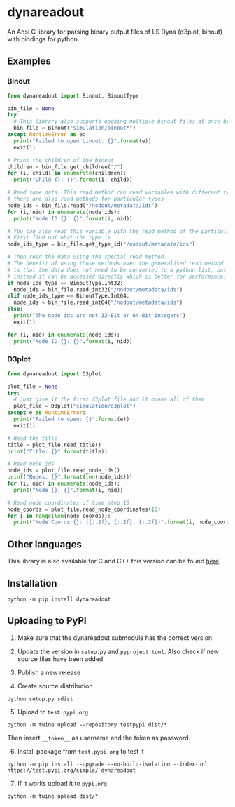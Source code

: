 # dynareadout

An Ansi C library for parsing binary output files of LS Dyna (d3plot, binout) with bindings for python

## Examples

### Binout

```python
from dynareadout import Binout, BinoutType

bin_file = None
try:
  # This library also supports opening multiple binout files at once by globing them
  bin_file = Binout("simulation/binout*")
except RuntimeError as e:
  print("Failed to open binout: {}".format(e))
  exit(1)

# Print the children of the binout
children = bin_file.get_children("/")
for (i, child) in enumerate(children):
  print("Child {}: {}".format(i, child))

# Read some data. This read method can read variables with different types, but
# there are also read methods for particular types
node_ids = bin_file.read("/nodout/metadata/ids")
for (i, nid) in enumerate(node_ids):
  print("Node ID {}: {}".format(i, nid))

# You can also read this variable with the read method of the particular type
# First find out what the type is
node_ids_type = bin_file.get_type_id("/nodout/metadata/ids")

# Then read the data using the special read method.
# The benefit of using those methods over the generalised read method
# is that the data does not need to be converted to a python list, but
# instead it can be accessed directly which is better for performance.
if node_ids_type == BinoutType.Int32:
  node_ids = bin_file.read_int32("/nodout/metadata/ids")
elif node_ids_type == BinoutType.Int64:
  node_ids = bin_file.read_int64("/nodout/metadata/ids")
else:
  print("The node ids are not 32-Bit or 64-Bit integers")
  exit(1)

for (i, nid) in enumerate(node_ids):
  print("Node ID {}: {}".format(i, nid))
```

### D3plot

```python
from dynareadout import D3plot

plot_file = None
try:
  # Just give it the first d3plot file and it opens all of them
  plot_file = D3plot("simulation/d3plot")
except e as RuntimeError:
  print("Failed to open: {}".format(e))
  exit(1)

# Read the title
title = plot_file.read_title()
print("Title: {}".format(title))

# Read node ids
node_ids = plot_file.read_node_ids()
print("Nodes: {}".format(len(node_ids)))
for (i, nid) in enumerate(node_ids):
  print("Node {}: {}".format(i, nid))

# Read node coordinates of time step 10
node_coords = plot_file.read_node_coordinates(10)
for i in range(len(node_coords)):
  print("Node Coords {}: ({:.2f}, {:.2f}, {:.2f})".format(i, node_coords[i][0], node_coords[i][1], node_coords[i][2]))
```

## Other languages

This library is also available for C and C++ this version can be found [here](https://github.com/PucklaJ/dynareadout).

## Installation

```console
python -m pip install dynareadout
```

## Uploading to PyPI

1. Make sure that the dynareadout submodule has the correct version

2. Update the version in `setup.py` and `pyproject.toml`. Also check if new source files have been added

3. Publish a new release

4. Create source distribution

```console
python setup.py sdist
```
5. Upload to `test.pypi.org`

```console
python -m twine upload --repository testpypi dist/*
```

Then insert `__token__` as username and the token as password.

6. Install package from `test.pypi.org` to test it

```console
python -m pip install --upgrade --no-build-isolation --index-url https://test.pypi.org/simple/ dynareadout
```

7. If it works upload it to `pypi.org`

```console
python -m twine upload dist/*
```
